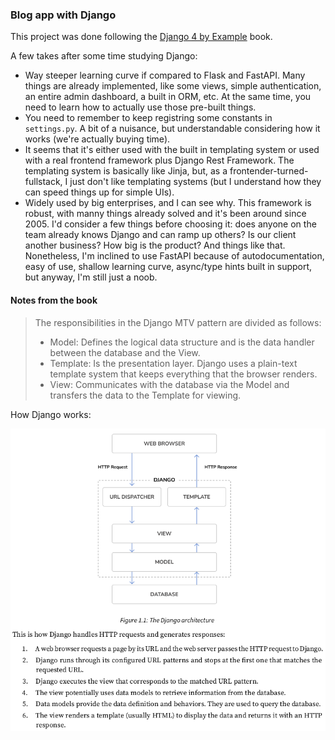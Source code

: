 ### Blog app with Django

This project was done following the [Django 4 by Example](https://www.amazon.com.br/Django-Example-powerful-reliable-applications/dp/1801813051?gclid=Cj0KCQiAutyfBhCMARIsAMgcRJSKdN3swVShdxHO05naBb9kclp2t8RQ-oTZldJRpXiJgpRouiRLZEMaArskEALw_wcB)
book.

A few takes after some time studying Django:

- Way steeper learning curve if compared to Flask and FastAPI. Many things are already implemented,
  like some views, simple authentication, an entire admin dashboard, a built in ORM, etc. At the
  same time, you need to learn how to actually use those pre-built things.
- You need to remember to keep registring some constants in `settings.py`. A bit of a nuisance, but
  understandable considering how it works (we're actually buying time).
- It seems that it's either used with the built in templating system or used with a real frontend
  framework plus Django Rest Framework. The templating system is basically like Jinja, but, as a
  frontender-turned-fullstack, I just don't like templating systems (but I understand how they can
  speed things up for simple UIs).
- Widely used by big enterprises, and I can see why. This framework is robust, with manny things
  already solved and it's been around since 2005. I'd consider a few things before choosing it: does
  anyone on the team already knows Django and can ramp up others? Is our client another business?
  How big is the product? And things like that. Nonetheless, I'm inclined to use FastAPI because of
  autodocumentation, easy of use, shallow learning curve, async/type hints built in support, but
  anyway, I'm still just a noob.

#### Notes from the book

> The responsibilities in the Django MTV pattern are divided as follows:
>
> - Model: Defines the logical data structure and is the data handler between the database and
>   the View.
> - Template: Is the presentation layer. Django uses a plain-text template system that keeps
>   everything that the browser renders.
> - View: Communicates with the database via the Model and transfers the data to the Template
>   for viewing.

How Django works:

![Django 4 by Example](./Django%204%20by%20Example.png)
